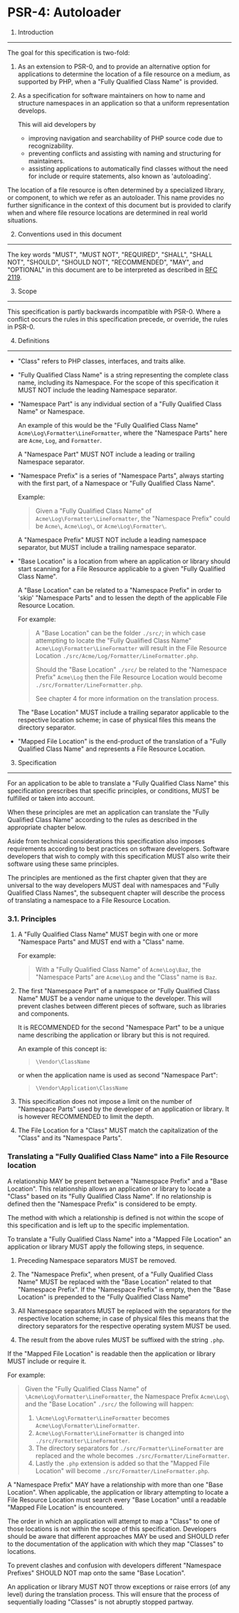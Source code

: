 PSR-4: Autoloader
=================

1. Introduction
---------------

The goal for this specification is two-fold:

1. As an extension to PSR-0, and to provide an alternative option for
   applications to determine the location of a file resource on a medium,
   as supported by PHP, when a "Fully Qualified Class Name" is provided.

2. As a specification for software maintainers on how to name and structure
   namespaces in an application so that a uniform representation develops.

   This will aid developers by

   - improving navigation and searchability of PHP source code due to
     recognizability.
   - preventing conflicts and assisting with naming and structuring for
     maintainers.
   - assisting applications to automatically find classes without the need for
     include or require statements, also known as 'autoloading'.

The location of a file resource is often determined by a specialized library,
or component, to which we refer as an autoloader. This name provides no further
significance in the context of this document but is provided to clarify when
and where file resource locations are determined in real world situations.

2. Conventions used in this document
------------------------------------

The key words "MUST", "MUST NOT", "REQUIRED", "SHALL", "SHALL NOT", "SHOULD",
"SHOULD NOT", "RECOMMENDED", "MAY", and "OPTIONAL" in this document are to be
interpreted as described in [RFC 2119](http://tools.ietf.org/html/rfc2119).

3. Scope
--------

This specification is partly backwards incompatible with PSR-0. Where a
conflict occurs the rules in this specification precede, or override, the
rules in PSR-0.

4. Definitions
--------------

- "Class" refers to PHP classes, interfaces, and traits alike.

- "Fully Qualified Class Name" is a string representing the complete class
  name, including its Namespace. For the scope of this specification it
  MUST NOT include the leading Namespace separator.

- "Namespace Part" is any individual section of a "Fully Qualified Class
  Name" or Namespace.

  An example of this would be the "Fully Qualified Class Name"
  `Acme\Log\Formatter\LineFormatter`, where the "Namespace Parts" here are
  `Acme`, `Log`, and `Formatter`.

  A "Namespace Part" MUST NOT include a leading or trailing Namespace separator.

- "Namespace Prefix" is a series of "Namespace Parts", always starting with
  the first part, of a Namespace or "Fully Qualified Class Name".

  Example:

  > Given a "Fully Qualified Class Name" of
  > `Acme\Log\Formatter\LineFormatter`, the "Namespace Prefix" could be
  > `Acme\`, `Acme\Log\`, or `Acme\Log\Formatter\`.

  A "Namespace Prefix" MUST NOT include a leading namespace separator, but
  MUST include a trailing namespace separator.

- "Base Location" is a location from where an application or library should
  start scanning for a File Resource applicable to a given "Fully Qualified
  Class Name".

  A "Base Location" can be related to a "Namespace Prefix" in order to 'skip'
  "Namespace Parts" and to lessen the depth of the applicable File Resource
  Location.

  For example:

  > A "Base Location" can be the folder `./src/`; in which case attempting
  > to locate the "Fully Qualified Class Name"
  > `Acme\Log\Formatter\LineFormatter` will result in the File Resource
  > Location `./src/Acme/Log/Formatter/LineFormatter.php`.
  >
  > Should the "Base Location" `./src/` be related to the "Namespace
  > Prefix" `Acme\Log` then the File Resource Location would become
  > `./src/Formatter/LineFormatter.php`.
  >
  > See chapter 4 for more information on the translation process.

  The "Base Location" MUST include a trailing separator applicable to the
  respective location scheme; in case of physical files this means the
  directory separator.

- "Mapped File Location" is the end-product of the translation of a
  "Fully Qualified Class Name" and represents a File Resource Location.

3. Specification
----------------

For an application to be able to translate a "Fully Qualified Class Name" this
specification prescribes that specific principles, or conditions, MUST be
fulfilled or taken into account.

When these principles are met an application can translate the "Fully
Qualified Class Name" according to the rules as described in the appropriate
chapter below.

Aside from technical considerations this specification also imposes
requirements according to best practices on software developers. Software
developers that wish to comply with this specification MUST also write their
software using these same principles.

The principles are mentioned as the first chapter given that they are universal
to the way developers MUST deal with namespaces and "Fully Qualified Class
Names", the subsequent chapter will describe the process of translating a
namespace to a File Resource Location.

### 3.1. Principles

1. A "Fully Qualified Class Name" MUST begin with one or more "Namespace Parts"
   and MUST end with a "Class" name.

   For example:

   > With a "Fully Qualified Class Name" of `Acme\Log\Baz`, the
   > "Namespace Parts" are `Acme\Log` and the "Class" name is `Baz`.

2. The first "Namespace Part" of a namespace or "Fully Qualified Class Name"
   MUST be a vendor name unique to the developer. This will prevent clashes
   between different pieces of software, such as libraries and components.

   It is RECOMMENDED for the second "Namespace Part" to be a unique name
   describing the application or library but this is not required.

   An example of this concept is:

   > `\Vendor\ClassName`

   or when the application name is used as second "Namespace Part":

   > `\Vendor\Application\ClassName`

3. This specification does not impose a limit on the number of
   "Namespace Parts" used by the developer of an application or library. It is
   however RECOMMENDED to limit the depth.

4. The File Location for a "Class" MUST match the capitalization of the
   "Class" and its "Namespace Parts".

### Translating a "Fully Qualified Class Name" into a File Resource location

A relationship MAY be present between a "Namespace Prefix" and a "Base
Location". This relationship allows an application or library to locate a
"Class" based on its "Fully Qualified Class Name". If no relationship is defined
then the "Namespace Prefix" is considered to be empty.

The method with which a relationship is defined is not within the scope
of this specification and is left up to the specific implementation.

To translate a "Fully Qualified Class Name" into a "Mapped File Location" an
application or library MUST apply the following steps, in sequence.

1. Preceding Namespace separators MUST be removed.

2. The "Namespace Prefix", when present, of a "Fully Qualified Class Name"
   MUST be replaced with the "Base Location" related to that "Namespace
   Prefix". If the "Namespace Prefix" is empty, then the "Base Location"
   is prepended to the "Fully Qualified Class Name"

3. All Namespace separators MUST be replaced with the separators for the
   respective location scheme; in case of physical files this means that the
   directory separators for the respective operating system MUST be used.

4. The result from the above rules MUST be suffixed with the string `.php`.

If the "Mapped File Location" is readable then the application or library MUST
include or require it.

For example:

> Given the "Fully Qualified Class Name" of
> `\Acme\Log\Formatter\LineFormatter`, the Namespace Prefix `Acme\Log\` and
> the "Base Location" `./src/` the following will happen:
>
> 1. `\Acme\Log\Formatter\LineFormatter` becomes
>    `Acme\Log\Formatter\LineFormatter`.
> 2. `Acme\Log\Formatter\LineFormatter` is changed into
>    `./src/Formatter\LineFormatter`.
> 3. The directory separators for `./src/Formatter\LineFormatter` are
>    replaced and the whole becomes `./src/Formatter/LineFormatter`.
> 4. Lastly the `.php` extension is added so that the "Mapped File Location"
>    will become `./src/Formatter/LineFormatter.php`.

A "Namespace Prefix" MAY have a relationship with more than one "Base
Location". When applicable, the application or library attempting to locate
a File Resource Location must search every "Base Location" until a readable
"Mapped File Location" is encountered.

The order in which an application will attempt to map a "Class" to
one of those locations is not within the scope of this specification.
Developers should be aware that different approaches MAY be used and SHOULD
refer to the documentation of the application with which they map "Classes"
to locations.

To prevent clashes and confusion with developers different "Namespace Prefixes"
SHOULD NOT map onto the same "Base Location".

An application or library MUST NOT throw exceptions or raise errors (of any
level) during the translation process. This will ensure that the process of
sequentially loading "Classes" is not abruptly stopped partway.
